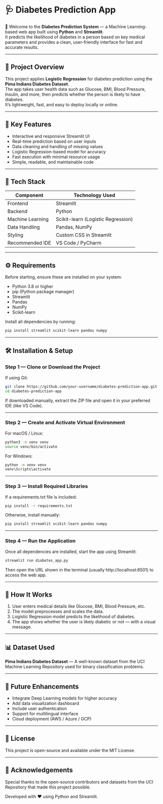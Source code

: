 # 🩺 Diabetes Prediction App  

👋 Welcome to the **Diabetes Prediction System** — a Machine Learning-based web app built using **Python** and **Streamlit**.  
It predicts the likelihood of diabetes in a person based on key medical parameters and provides a clean, user-friendly interface for fast and accurate results.

---

## 📘 Project Overview  
This project applies **Logistic Regression** for diabetes prediction using the **Pima Indians Diabetes Dataset**.  
The app takes user health data such as Glucose, BMI, Blood Pressure, Insulin, and more, then predicts whether the person is likely to have diabetes.  
It’s lightweight, fast, and easy to deploy locally or online.

---

## 🧠 Key Features  
- Interactive and responsive Streamlit UI  
- Real-time prediction based on user inputs  
- Data cleaning and handling of missing values  
- Logistic Regression-based model for accuracy  
- Fast execution with minimal resource usage  
- Simple, readable, and maintainable code  

---

## 🧩 Tech Stack  
| Component | Technology Used |
|------------|----------------|
| Frontend | Streamlit |
| Backend | Python |
| Machine Learning | Scikit-learn (Logistic Regression) |
| Data Handling | Pandas, NumPy |
| Styling | Custom CSS in Streamlit |
| Recommended IDE | VS Code / PyCharm |

---

## ⚙️ Requirements  
Before starting, ensure these are installed on your system:  
- Python 3.8 or higher  
- pip (Python package manager)  
- Streamlit  
- Pandas  
- NumPy  
- Scikit-learn  

Install all dependencies by running:  
```bash
pip install streamlit scikit-learn pandas numpy
```

---

## 🛠️ Installation & Setup  

### Step 1 — Clone or Download the Project  
If using Git:  
```bash
git clone https://github.com/your-username/diabetes-prediction-app.git
cd diabetes-prediction-app
```
If downloaded manually, extract the ZIP file and open it in your preferred IDE (like VS Code).

---

### Step 2 — Create and Activate Virtual Environment  

For macOS / Linux:  
```bash
python3 -m venv venv
source venv/bin/activate
```

For Windows:  
```bash
python -m venv venv
venv\Scripts\activate
```

---

### Step 3 — Install Required Libraries  
If a requirements.txt file is included:  
```bash
pip install -r requirements.txt
```

Otherwise, install manually:  
```bash
pip install streamlit scikit-learn pandas numpy
```

---

### Step 4 — Run the Application  
Once all dependencies are installed, start the app using Streamlit:  
```bash
streamlit run diabetes_app.py
```

Then open the URL shown in the terminal (usually http://localhost:8501) to access the web app.

---

## 🧪 How It Works  
1. User enters medical details like Glucose, BMI, Blood Pressure, etc.  
2. The model preprocesses and scales the data.  
3. Logistic Regression model predicts the likelihood of diabetes.  
4. The app shows whether the user is likely diabetic or not — with a visual message.

---

## 📊 Dataset Used  
**Pima Indians Diabetes Dataset** — A well-known dataset from the UCI Machine Learning Repository used for binary classification problems.

---

## 🚀 Future Enhancements  
- Integrate Deep Learning models for higher accuracy  
- Add data visualization dashboard  
- Include user authentication  
- Support for multilingual interface  
- Cloud deployment (AWS / Azure / GCP)

---

## 🧾 License  
This project is open-source and available under the MIT License.  

---

## 💬 Acknowledgements  
Special thanks to the open-source contributors and datasets from the UCI Repository that made this project possible.  

Developed with ❤️ using Python and Streamlit.
